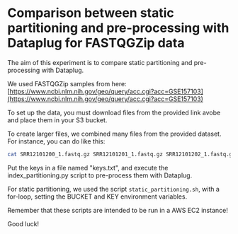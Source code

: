 # Comparison between static partitioning and pre-processing with Dataplug for FASTQGZip data

The aim of this experiment is to compare static partitioning and pre-processing with Dataplug.

We used FASTQGZip samples from here: [https://www.ncbi.nlm.nih.gov/geo/query/acc.cgi?acc=GSE157103](https://www.ncbi.nlm.nih.gov/geo/query/acc.cgi?acc=GSE157103)

To set up the data, you must download files from the provided link avobe and place them in your S3 bucket.

To create larger files, we combined many files from the provided dataset. For instance, you can do like this:

```bash
cat SRR12101200_1.fastq.gz SRR12101201_1.fastq.gz SRR12101202_1.fastq.gz > combined_1.fastq.gz
```

Put the keys in a file named "keys.txt", and execute the index_partitioning.py script to pre-process them with Dataplug.

For static partitioning, we used the script `static_partitioning.sh`, with a for-loop, setting the BUCKET and KEY environment variables.

Remember that these scripts are intended to be run in a AWS EC2 instance!

Good luck!
